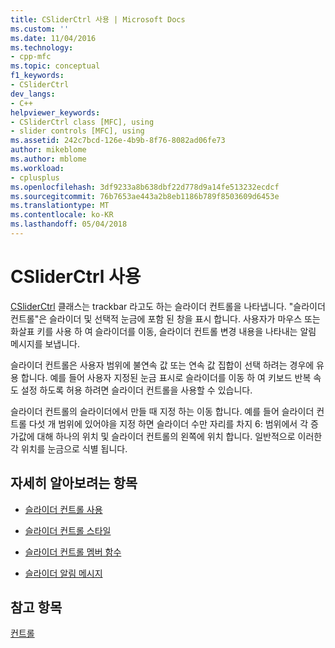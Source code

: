 ```yaml
---
title: CSliderCtrl 사용 | Microsoft Docs
ms.custom: ''
ms.date: 11/04/2016
ms.technology:
- cpp-mfc
ms.topic: conceptual
f1_keywords:
- CSliderCtrl
dev_langs:
- C++
helpviewer_keywords:
- CSliderCtrl class [MFC], using
- slider controls [MFC], using
ms.assetid: 242c7bcd-126e-4b9b-8f76-8082ad06fe73
author: mikeblome
ms.author: mblome
ms.workload:
- cplusplus
ms.openlocfilehash: 3df9233a8b638dbf22d778d9a14fe513232ecdcf
ms.sourcegitcommit: 76b7653ae443a2b8eb1186b789f8503609d6453e
ms.translationtype: MT
ms.contentlocale: ko-KR
ms.lasthandoff: 05/04/2018
---
```

# <a name="using-csliderctrl"></a>CSliderCtrl 사용
[CSliderCtrl](../mfc/reference/csliderctrl-class.md) 클래스는 trackbar 라고도 하는 슬라이더 컨트롤을 나타냅니다. "슬라이더 컨트롤"은 슬라이더 및 선택적 눈금에 포함 된 창을 표시 합니다. 사용자가 마우스 또는 화살표 키를 사용 하 여 슬라이더를 이동, 슬라이더 컨트롤 변경 내용을 나타내는 알림 메시지를 보냅니다.  
  
 슬라이더 컨트롤은 사용자 범위에 불연속 값 또는 연속 값 집합이 선택 하려는 경우에 유용 합니다. 예를 들어 사용자 지정된 눈금 표시로 슬라이더를 이동 하 여 키보드 반복 속도 설정 하도록 허용 하려면 슬라이더 컨트롤을 사용할 수 있습니다.  
  
 슬라이더 컨트롤의 슬라이더에서 만들 때 지정 하는 이동 합니다. 예를 들어 슬라이더 컨트롤 다섯 개 범위에 있어야을 지정 하면 슬라이더 수만 자리를 차지 6: 범위에서 각 증가값에 대해 하나의 위치 및 슬라이더 컨트롤의 왼쪽에 위치 합니다. 일반적으로 이러한 각 위치를 눈금으로 식별 됩니다.  
  
## <a name="what-do-you-want-to-know-more-about"></a>자세히 알아보려는 항목  
  
-   [슬라이더 컨트롤 사용](../mfc/using-slider-controls.md)  
  
-   [슬라이더 컨트롤 스타일](../mfc/slider-control-styles.md)  
  
-   [슬라이더 컨트롤 멤버 함수](../mfc/slider-control-member-functions.md)  
  
-   [슬라이더 알림 메시지](../mfc/slider-notification-messages.md)  
  
## <a name="see-also"></a>참고 항목  
 [컨트롤](../mfc/controls-mfc.md)


